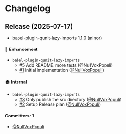 # Changelog

## Release (2025-07-17)

* babel-plugin-qunit-lazy-imports 1.1.0 (minor)

#### :rocket: Enhancement
* `babel-plugin-qunit-lazy-imports`
  * [#5](https://github.com/NullVoxPopuli/babel-plugin-qunit-lazy-imports/pull/5) Add README. more tests ([@NullVoxPopuli](https://github.com/NullVoxPopuli))
  * [#1](https://github.com/NullVoxPopuli/babel-plugin-qunit-lazy-imports/pull/1) Initial implementation ([@NullVoxPopuli](https://github.com/NullVoxPopuli))

#### :house: Internal
* `babel-plugin-qunit-lazy-imports`
  * [#3](https://github.com/NullVoxPopuli/babel-plugin-qunit-lazy-imports/pull/3) Only publish the src  directory ([@NullVoxPopuli](https://github.com/NullVoxPopuli))
  * [#2](https://github.com/NullVoxPopuli/babel-plugin-qunit-lazy-imports/pull/2) Setup Release plan ([@NullVoxPopuli](https://github.com/NullVoxPopuli))

#### Committers: 1
- [@NullVoxPopuli](https://github.com/NullVoxPopuli)
